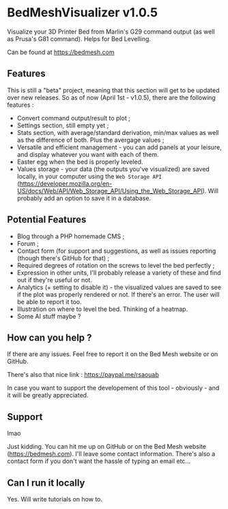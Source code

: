 # BedMeshVisualizer v1.0.5
Visualize your 3D Printer Bed from Marlin's G29 command output (as well as Prusa's G81 command). Helps for Bed Levelling.

Can be found at https://bedmesh.com

## Features
This is still a "beta" project, meaning that this section will get to be updated over new releases. So as of now (April 1st - v1.0.5), there are the following features :

- Convert command output/result to plot ;
- Settings section, still empty yet ;
- Stats section, with average/standard derivation, min/max values as well as the difference of both. Plus the avergage values ;
- Versatile and efficient management - you can add panels at your leisure, and display whatever you want with each of them.
- Easter egg when the bed is properly leveled.
- Values storage - your data (the outputs you've visualized) are saved locally, in your computer using the `Web Storage API` (https://developer.mozilla.org/en-US/docs/Web/API/Web_Storage_API/Using_the_Web_Storage_API). Will probably add an option to save it in a database.

## Potential Features

- Blog through a PHP homemade CMS ;
- Forum ;
- Contact form (for support and suggestions, as well as issues reporting (though there's GitHub for that) ;
- Required degrees of rotation on the screws to level the bed perfectly ;
- Expression in other units, I'll probably release a variety of these and find out if they're useful or not.
- Analytics (+ setting to disable it) - the visualized values are saved to see if the plot was properly rendered or not. If there's an error. The user will be able to report it too.
- Illustration on where to level the bed. Thinking of a heatmap.
- Some AI stuff maybe ?

## How can you help ?

If there are any issues. Feel free to report it on the Bed Mesh website or on GitHub.

There's also that nice link : https://paypal.me/rsaouab

In case you want to support the developement of this tool - obviously - and it will be greatly appreciated.

## Support

lmao

Just kidding. You can hit me up on GitHub or on the Bed Mesh website (https://bedmesh.com). I'll leave some contact information. There's also a contact form if you don't want the hassle of typing an email etc...

## Can I run it locally

Yes. Will write tutorials on how to.
